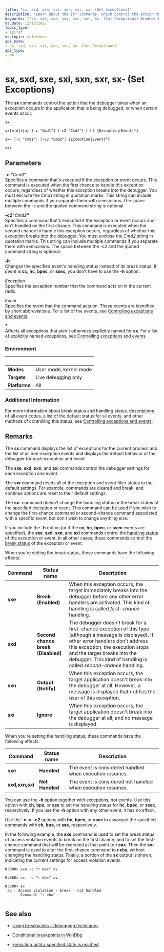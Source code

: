 ```yaml
---
title: "sx, sxd, sxe, sxi, sxn, sxr, sx- (Set exceptions)"
description: "Learn about the sx* commands, which control the action that the debugger takes when an exception occurs in the application that is being debugged."
keywords: ["sx, sxd, sxe, sxi, sxn, sxr, sx- (Set Exceptions) Windows Debugging"]
ms.date: 12/13/2022
topic_type:
- apiref
ms.topic: reference
api_name:
- sx, sxd, sxe, sxi, sxn, sxr, sx- (Set Exceptions)
api_type:
- NA
---
```


# sx, sxd, sxe, sxi, sxn, sxr, sx- (Set Exceptions)

The **sx** commands control the action that the debugger takes when an exception occurs in the application that is being debugged, or when certain events occur.

```dbgcmd
sx

sx{e|d|i|n} [-c "Cmd1"] [-c2 "Cmd2"] [-h] {Exception|Event|*}

sx- [-c "Cmd1"] [-c2 "Cmd2"] {Exception|Event|*}

sxr
```

## Parameters
  
**-c "**<em>Cmd1</em>**"**  
Specifies a command that's executed if the exception or event occurs. This command is executed when the first chance to handle this exception occurs, regardless of whether this exception breaks into the debugger. You must enclose the *Cmd1* string in quotation marks. This string can include multiple commands if you separate them with semicolons. The space between the -c and the quoted command string is optional.
  
**-c2"**<em>Cmd2</em>**"**  
Specifies a command that's executed if the exception or event occurs and isn't handled on the first chance. This command is executed when the second chance to handle this exception occurs, regardless of whether this exception breaks into the debugger. You must enclose the *Cmd2* string in quotation marks. This string can include multiple commands if you separate them with semicolons. The space between the -c2 and the quoted command string is optional.
 
**-h**  
Changes the specified event's handling status instead of its break status. If *Event* is **cc**, **hc**, **bpec**, or **ssec**, you don't have to use the **-h** option.
 
*Exception*  
Specifies the exception number that the command acts on in the current radix.
  
*Event*  
Specifies the event that the command acts on. These events are identified by short abbreviations. For a list of the events, see [Controlling exceptions and events](../debugger/controlling-exceptions-and-events.md).
  
**\***  
Affects all exceptions that aren't otherwise explicitly named for **sx**. For a list of explicitly named exceptions, see [Controlling exceptions and events](../debugger/controlling-exceptions-and-events.md).

### Environment

|&nbsp;         |&nbsp;                  |
|---------------|------------------------|
| **Modes**     | User mode, kernel mode |
| **Targets**   | Live debugging only    |
| **Platforms** | All                    |

### Additional Information

For more information about break status and handling status, descriptions of all event codes, a list of the default status for all events, and other methods of controlling this status, see [Controlling exceptions and events](../debugger/controlling-exceptions-and-events.md).

## Remarks

The **sx** command displays the list of exceptions for the current process and the list of all non-exception events and displays the default behavior of the debugger for each exception and event.

The **sxe**, **sxd**, **sxn**, and **sxi** commands control the debugger settings for each exception and event.

The **sxr** command resets all of the exception and event filter states to the default settings. For example, commands are cleared and break, and continue options are reset to their default settings.

The **sx-** command doesn't change the handling status or the break status of the specified exception or event. This command can be used if you wish to change the first-chance command or second-chance command associated with a specific event, but don't wish to change anything else.

If you include the **-h** option (or if the **cc**, **hc**, **bpec**, or **ssec** events are specified), the **sxe**, **sxd**, **sxn**, and **sxi** commands control the [handling status](../debugger/debug-filter-xxx.md#handling-status) of the exception or event. In all other cases, these commands control the [break status](../debugger/debug-filter-xxx.md#break-status) of the exception or event.

When you're setting the break status, these commands have the following effects:

| Command | Status name | Description |
|---------|-------------|-------------|
| **sxe** | **Break <br> (Enabled)** | When this exception occurs, the target immediately breaks into the debugger before any other error handlers are activated. This kind of handling is called *first-chance* handling. |
| **sxd** | **Second chance break <br> (Disabled)** | The debugger doesn't break for a first-chance exception of this type (although a message is displayed). If other error handlers don't address this exception, the execution stops and the target breaks into the debugger. This kind of handling is called *second-chance* handling. |
| **sxn** | **Output <br> (Notify)** | When this exception occurs, the target application doesn't break into the debugger at all. However, a message is displayed that notifies the user of this exception. |
| **sxi** | **Ignore** | When this exception occurs, the target application doesn't break into the debugger at all, and no message is displayed. |

When you're setting the handling status, these commands have the following effects:

| Command | Status name | Description |
|---|---|---|
| **sxe** | **Handled** | The event is considered handled when execution resumes. |
| **sxd,sxn,sxi** | **Not Handled** | The event is considered not handled when execution resumes. |

You can use the **-h** option together with exceptions, not events. Use this option with **ch**, **bpe**, or **sse** to set the handling status for **hc**, **bpec**, or **ssec**, respectively. If you use the **-h** option with any other event, it has no effect.

Use the **-c** or **-c2** options with **hc**, **bpec**, or **ssec** to associate the specified commands with **ch**, **bpe**, or **sse**, respectively.

In the following example, the **sxe** command is used to set the break status of access violation events to break on the first chance, and to set the first-chance command that will be executed at that point to **r eax**. Then the **sx-** command is used to alter the first-chance command to **r ebx**, without changing the handling status. Finally, a portion of the **sx** output is shown, indicating the current settings for access violation events:

```dbgcmd
0:000> sxe -c "r eax" av

0:000> sx- -c "r ebx" av

0:000> sx
 av - Access violation - break - not handled
       Command: "r ebx"
  . . .  
```

## See also

- [Using breakpoints - debugging techniques](../debugger/using-breakpoints.md)

- [Conditional breakpoints in WinDbg](../debugger/setting-a-conditional-breakpoint.md)

- [Executing until a specified state is reached](../debugger/executing-until-a-specified-state-is-reached.md)

